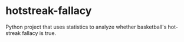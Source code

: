# hotstreak-fallacy
Python project that uses statistics to analyze whether basketball's hot-streak fallacy is true. 
